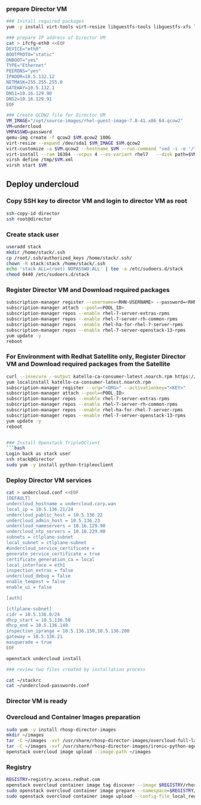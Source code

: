 
### prepare Director VM
```bash
### Install required packages 
yum -y install virt-tools virt-resize libguestfs-tools libguestfs-xfs libvirt-client virt-install

### prepare IP address of Director VM
cat > ifcfg-eth0 <<EOF
DEVICE="eth0"
BOOTPROTO="static"
ONBOOT="yes"
TYPE="Ethernet"
PEERDNS="yes"
IPADDR=10.5.132.12 
NETMASK=255.255.255.0
GATEWAY=10.5.132.1
DNS1=10.16.129.90
DNS2=10.16.129.91
EOF

### Create QCOW2 file for Director VM
VM_IMAGE="/opt/source-images/rhel-guest-image-7.8-41.x86_64.qcow2"
VM=undercloud
VMPASSWD=password
qemu-img create -f qcow2 $VM.qcow2 100G
virt-resize --expand /dev/sda1 $VM_IMAGE $VM.qcow2
virt-customize -a $VM.qcow2 --hostname $VM --run-command "sed -i -e '/^PermitRootLogin/s/^.*$/PermitRootLogin yes/' /etc/ssh/sshd_config" --copy-in ifcfg-eth0:/etc/sysconfig/network-scripts --root-password password:$VMPASSWD --uninstall cloud-init --selinux-relabel
virt-install --ram 16384 --vcpus 4 --os-variant rhel7   --disk path=$VM.qcow2,device=disk,bus=virtio,format=qcow2   --import --noautoconsole --graphics vnc,listen=0.0.0.0  --network bridge=br0 --network bridge:br1 --name $VM  --cpu host,+vmx   --dry-run --print-xml > /tmp/$VM.xml
virsh define /tmp/$VM.xml
virsh start $VM
```

## Deploy undercloud
### Copy SSH key to director VM and login to director VM as root
```bash
ssh-copy-id director
ssh root@director
```

### Create stack user 
```bash
useradd stack
mkdir /home/stack/.ssh
cp /root/.ssh/authorized_keys /home/stack/.ssh/
chown -R stack:stack /home/stack/.ssh
echo 'stack ALL=(root) NOPASSWD:ALL' | tee -a /etc/sudoers.d/stack
chmod 0440 /etc/sudoers.d/stack
```



### Register Director VM and Download required packages
```bash
subscription-manager register --username=<RHN-USERNAME> --password=<RHN-PASSWORD>
subscription-manager attach --pool=<POOL_ID>
subscription-manager repos --enable rhel-7-server-extras-rpms
subscription-manager repos --enable rhel-7-server-rh-common-rpms
subscription-manager repos --enable rhel-ha-for-rhel-7-server-rpms
subscription-manager repos --enable rhel-7-server-openstack-13-rpms
yum update -y
reboot

```

### For Environment with Redhat Satellite only, Register Director VM and Download required packages from the Satellite
```bash
curl --insecure --output katello-ca-consumer-latest.noarch.rpm https://<SATELLITE>/pub/katello-ca-consumer-latest.noarch.rpm
yum localinstall katello-ca-consumer-latest.noarch.rpm
subscription-manager register --org="<ORG>" --activationkey="<KEY>"
subscription-manager attach --pool=<POOL_ID>
subscription-manager repos --enable rhel-7-server-extras-rpms
subscription-manager repos --enable rhel-7-server-rh-common-rpms
subscription-manager repos --enable rhel-ha-for-rhel-7-server-rpms
subscription-manager repos --enable rhel-7-server-openstack-13-rpms
yum update -y
reboot


### Install Openstack TripleOClient
```bash
Login back as stack user
ssh stack@director
sudo yum -y install python-tripleoclient
```

### Deploy Director VM services
```bash
cat > undercloud.conf <<EOF
[DEFAULT]
undercloud_hostname = undercloud.corp.wan
local_ip = 10.5.136.21/24
undercloud_public_host = 10.5.136.22
undercloud_admin_host = 10.5.136.23
undercloud_nameservers = 10.16.129.90
undercloud_ntp_servers = 10.16.229.90
subnets = ctlplane-subnet
local_subnet = ctlplane-subnet
#undercloud_service_certificate =
generate_service_certificate = true
certificate_generation_ca = local
local_interface = eth1
inspection_extras = false
undercloud_debug = false
enable_tempest = false
enable_ui = false

[auth]

[ctlplane-subnet]
cidr = 10.5.136.0/24
dhcp_start = 10.5.136.50
dhcp_end = 10.5.136.149
inspection_iprange = 10.5.136.150,10.5.136.200
gateway = 10.5.136.21
masquerade = true
EOF

openstack undercloud install

### review two files created by installation process

cat ~/stackrc
cat ~/undercloud-passwords.conf

```

### Director VM is ready
### Overcloud and Container Images preparation
```bash
sudo yum -y install rhosp-director-images
mkdir ~/images
tar -C ~/images -xvf /usr/share/rhosp-director-images/overcloud-full-latest.tar
tar -C ~/images -xvf /usr/share/rhosp-director-images/ironic-python-agent-latest.tar
openstack overcloud image upload --image-path ~/images
```
### Registry
```bash
REGISTRY=registry.access.redhat.com
openstack overcloud container image tag discover --image $REGISTRY/rhosp13/openstack-base --tag-from-label {version}-{release}
sudo openstack overcloud container image prepare --namespace=$REGISTRY/rhosp13 --push-destination=10.5.136.21:8787  --tag=13.0 --tag-from-label {version}-{release} -e /usr/share/openstack-tripleo-heat-templates/environments/services/neutron-sriov.yaml -e /usr/share/openstack-tripleo-heat-templates/environments/docker.yaml -e /usr/share/openstack-tripleo-heat-templates/environments/docker-ha.yaml -e /usr/share/openstack-tripleo-heat-templates/environments/services/neutron-ovs-dpdk.yaml --output-env-file overcloud_images.yaml --output-images-file local_registry_images.yaml
sudo openstack overcloud container image upload --config-file local_registry_images.yaml --verbose
